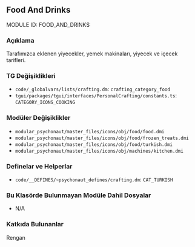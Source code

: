 ## Food And Drinks

MODULE ID: FOOD_AND_DRINKS

### Açıklama

Tarafımızca eklenen yiyecekler, yemek makinaları, yiyecek ve içecek tarifleri.

### TG Değişiklikleri

- `code/_globalvars/lists/crafting.dm`: `crafting_category_food`
- `tgui/packages/tgui/interfaces/PersonalCrafting/constants.ts`: `CATEGORY_ICONS_COOKING`

### Modüler Değişiklikler

- `modular_psychonaut/master_files/icons/obj/food/food.dmi`
- `modular_psychonaut/master_files/icons/obj/food/frozen_treats.dmi`
- `modular_psychonaut/master_files/icons/obj/food/turkish.dmi`
- `modular_psychonaut/master_files/icons/obj/machines/kitchen.dmi`

### Definelar ve Helperlar

- `code/__DEFINES/~psychonaut_defines/crafting.dm`: `CAT_TURKISH`

### Bu Klasörde Bulunmayan Modüle Dahil Dosyalar

- N/A

### Katkıda Bulunanlar

Rengan
